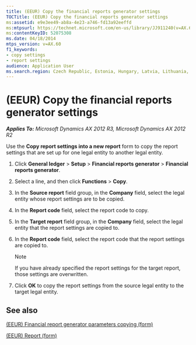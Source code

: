 ```yaml
---
title: (EEUR) Copy the financial reports generator settings
TOCTitle: (EEUR) Copy the financial reports generator settings
ms:assetid: e9e3ee49-ab8a-4e23-a746-fd13a92eeffd
ms:mtpsurl: https://technet.microsoft.com/en-us/library/JJ911240(v=AX.60)
ms:contentKeyID: 52075308
ms.date: 04/18/2014
mtps_version: v=AX.60
f1_keywords:
- copy settings
- report settings
audience: Application User
ms.search.region: Czech Republic, Estonia, Hungary, Latvia, Lithuania, Poland, Russia
---
```


# (EEUR) Copy the financial reports generator settings 


_**Applies To:** Microsoft Dynamics AX 2012 R3, Microsoft Dynamics AX 2012 R2_

Use the **Copy report settings into a new report** form to copy the report settings that are set up for one legal entity to another legal entity.

1.  Click **General ledger** \> **Setup** \> **Financial reports generator** \> **Financial reports generator**.

2.  Select a line, and then click **Functions** \> **Copy**.

3.  In the **Source report** field group, in the **Company** field, select the legal entity whose report settings are to be copied.

4.  In the **Report code** field, select the report code to copy.

5.  In the **Target report** field group, in the **Company** field, select the legal entity that the report settings are copied to.

6.  In the **Report code** field, select the report code that the report settings are copied to.
    

    > [!NOTE]
    > <P>If you have already specified the report settings for the target report, those settings are overwritten.</P>



7.  Click **OK** to copy the report settings from the source legal entity to the target legal entity.

## See also

[(EEUR) Financial report generator parameters copying (form)](https://technet.microsoft.com/en-us/library/jj911006\(v=ax.60\))

[(EEUR) Report (form)](https://technet.microsoft.com/en-us/library/jj911237\(v=ax.60\))

  


